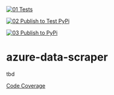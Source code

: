 [![01 Tests](https://github.com/timothymeyers/azure-data-scraper/actions/workflows/unit-test.yml/badge.svg)](https://github.com/timothymeyers/azure-data-scraper/actions/workflows/unit-test.yml)

[![02 Publish to Test PyPi](https://github.com/timothymeyers/azure-data-scraper/actions/workflows/publish-to-test.yml/badge.svg)](https://github.com/timothymeyers/azure-data-scraper/actions/workflows/publish-to-test.yml)

[![03 Publish to PyPi](https://github.com/timothymeyers/azure-data-scraper/actions/workflows/publish-to-pypi.yml/badge.svg)](https://github.com/timothymeyers/azure-data-scraper/actions/workflows/publish-to-pypi.yml)

# azure-data-scraper
tbd

[Code Coverage](https://code-coverage-app.azurewebsites.net/)
